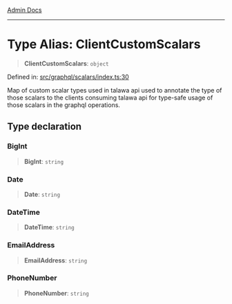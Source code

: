 [Admin Docs](/)

***

# Type Alias: ClientCustomScalars

> **ClientCustomScalars**: `object`

Defined in: [src/graphql/scalars/index.ts:30](https://github.com/NishantSinghhhhh/talawa-api/blob/502aef4080ad9777c9b76e051d199e7a956ceecc/src/graphql/scalars/index.ts#L30)

Map of custom scalar types used in talawa api used to annotate the type of those scalars to the clients consuming talawa api for type-safe usage of those scalars in the graphql operations.

## Type declaration

### BigInt

> **BigInt**: `string`

### Date

> **Date**: `string`

### DateTime

> **DateTime**: `string`

### EmailAddress

> **EmailAddress**: `string`

### PhoneNumber

> **PhoneNumber**: `string`

